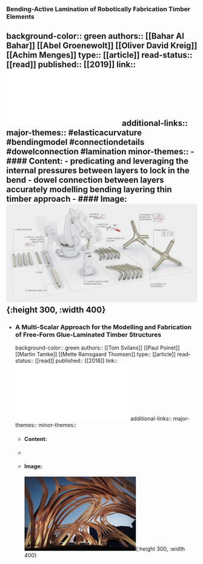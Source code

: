 ### Bending-Active Lamination of Robotically Fabrication Timber Elements
background-color:: green
authors:: [[Bahar Al Bahar]] [[Abel Groenewolt]] [[Oliver David Kreig]] [[Achim Menges]]
type:: [[article]]
read-status:: [[read]]
published:: [[2019]] 
link::  ![10.1515_9783035620238-009.pdf](../assets/10.1515_9783035620238-009_1686903637532_0.pdf)
additional-links::
major-themes:: #elasticacurvature #bendingmodel #connectiondetails #dowelconnection #lamination 
minor-themes::
	- #### Content:
		- predicating and leveraging the internal pressures between layers to lock in the bend
		- dowel connection between layers
		  accurately modelling bending
		  layering thin timber approach
	- #### Image:
	  ![Screenshot 2023-06-16 170755.png](../assets/Screenshot_2023-06-16_170755_1686930925255_0.png){:height 300, :width 400}
-
- ### A Multi-Scalar Approach for the Modelling and Fabrication of Free-Form Glue-Laminated Timber Structures
  background-color:: green
  authors:: [[Tom Svilans]] [[Paul Poinet]] [[Martin Tamke]] [[Mette Ramsgaard Thomsen]]
  type:: [[article]]
  read-status:: [[read]]
  published:: [[2018]] 
  link:: ![978-981-10-6611-5.pdf](../assets/978-981-10-6611-5_1686907178890_0.pdf)
  additional-links::
  major-themes::
  minor-themes::
	- #### Content:
	-
	- #### Image:
	  ![image.png](../assets/image_1686932587850_0.png){:height 300, :width 400}